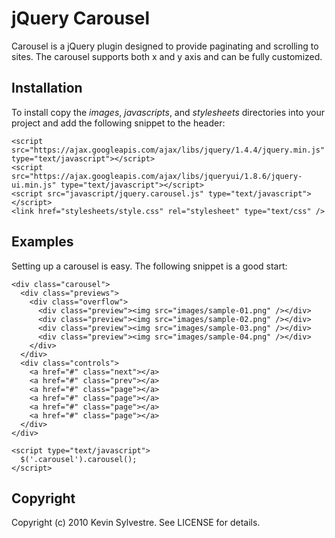 jQuery Carousel
===============


Carousel is a jQuery plugin designed to provide paginating and scrolling to sites. The carousel supports both x and y axis and can be fully customized.

Installation
------------

To install copy the *images*, *javascripts*, and *stylesheets* directories into your project and add the following snippet to the header:

    <script src="https://ajax.googleapis.com/ajax/libs/jquery/1.4.4/jquery.min.js" type="text/javascript"></script>
    <script src="https://ajax.googleapis.com/ajax/libs/jqueryui/1.8.6/jquery-ui.min.js" type="text/javascript"></script>
    <script src="javascript/jquery.carousel.js" type="text/javascript"></script>
    <link href="stylesheets/style.css" rel="stylesheet" type="text/css" />
  
Examples
--------

Setting up a carousel is easy. The following snippet is a good start:
    
    <div class="carousel">
      <div class="previews">
        <div class="overflow">
          <div class="preview"><img src="images/sample-01.png" /></div>
          <div class="preview"><img src="images/sample-02.png" /></div>
          <div class="preview"><img src="images/sample-03.png" /></div>
          <div class="preview"><img src="images/sample-04.png" /></div>
        </div>
      </div>
      <div class="controls">
        <a href="#" class="next"></a>
        <a href="#" class="prev"></a>
        <a href="#" class="page"></a> 
        <a href="#" class="page"></a> 
        <a href="#" class="page"></a> 
        <a href="#" class="page"></a>
      </div>
    </div>

    <script type="text/javascript">
      $('.carousel').carousel();
    </script>

Copyright
---------

Copyright (c) 2010 Kevin Sylvestre. See LICENSE for details.
